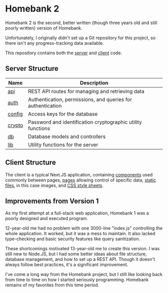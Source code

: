 # Homebank 2

Homebank 2 is the second, better written (though three years old and still poorly written) version of Homebank.

Unfortunately, I originally didn't set up a Git repository for this project, so there isn't any progress-tracking data available.

This repository contains both the [server](src/packages/server) and [client](src/packages/web) code.

## Server Structure

| Name                      | Description                                                          |
| ------------------------- | -------------------------------------------------------------------- |
| [api](src/packages/server/api)          | REST API routes for managing and retrieving data |
| [auth](src/packages/server/auth)     | Authentication, permissions, and queries for authentication                                    |
| [config](src/packages/server/config)         | Access keys for the database                                      |
| [crypto](src/packages/server/crypto)   | Password and identification cryptographic utility functions                                            |
| [db](src/packages/server/db)     | Database models and controllers                                     |
| [lib](src/packages/server/lib)      | Utility functions for the server                     |

## Client Structure

The client is a typical Next.JS application, containing [components](src/packages/web/components) used commonly between pages, [pages](src/packages/web/pages) allowing control of specific data, [static files](src/packages/web/public), in this case images, and [CSS style sheets](src/packages/web/styles).

## Improvements from Version 1

As my first attempt at a full-stack web application, Homebank 1 was a poorly designed and executed program.

12-year-old me had no problem with one 3000-line "index.js" controlling the whole application. It worked, but it was a mess to maintain. It also lacked type-checking and basic security features like query sanitization.

These shortcomings motivated 13-year-old me to create this version. I was still new to Node.JS, but I had some better ideas about file structure, database management, and how to set up a REST API. Though it doesn't always follow best practices, it's a significant improvement.

I've come a long way from the Homebank project, but I still like looking back from time to time on how I started seriously programming. Homebank remains of my favorites from this time period.